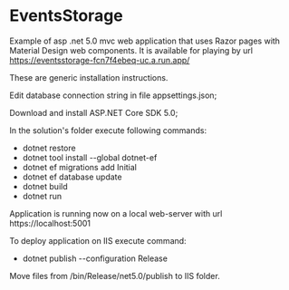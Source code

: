# EventsStorage
Example of asp .net 5.0 mvc web application that uses Razor pages with Material Design web components.
It is available for playing by url https://eventsstorage-fcn7f4ebeq-uc.a.run.app/

These are generic installation instructions.

Edit database connection string in file appsettings.json;

Download and install ASP.NET Core SDK 5.0;

In the solution's folder execute following commands:

* dotnet restore
* dotnet tool install --global dotnet-ef
* dotnet ef migrations add Initial
* dotnet ef database update
* dotnet build
* dotnet run

Application is running now on a local web-server with url https://localhost:5001

To deploy application on IIS execute command:

* dotnet publish --configuration Release

Move files from /bin/Release/net5.0/publish to IIS folder.
